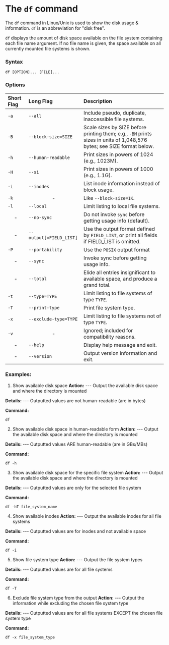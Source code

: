 # The `df` command
The `df` command in Linux/Unix is used to show the disk usage & information.
`df` is an abbreviation for "disk free".

`df` displays the amount of disk space available on the file system containing each file name argument. If no file name is given, the space available on all currently mounted file systems is shown.

### Syntax
```
df [OPTION]... [FILE]...
```

### Options
|**Short Flag**|**Long Flag**|**Description**|
|:--|:--|:--|
|`-a`|`--all`|Include pseudo, duplicate, inaccessible file systems.|
|`-B`|`--block-size=SIZE`|Scale sizes by SIZE before printing them; e.g., `-BM` prints sizes in units of 1,048,576 bytes; see SIZE format below.|
|`-h`|`--human-readable`|Print sizes in powers of 1024 (e.g., 1023M).|
|`-H`|`--si`|Print sizes in powers of 1000 (e.g., 1.1G).|
|`-i`|`--inodes`|List inode information instead of block usage.|
|`-k`|<center>-</center>|Like `--block-size=1K`.|
|`-l`|`--local`|Limit listing to local file systems.|
|<center>-</center>|`--no-sync`|Do not invoke `sync` before getting usage info (default).|
|<center>-</center>|`--output[=FIELD_LIST]`|Use the output format defined by `FIELD_LIST`, or print all fields if FIELD_LIST is omitted.|
|`-P`|`--portability`|Use the `POSIX` output format|
|<center>-</center>|`--sync`|Invoke sync before getting usage info.|
|<center>-</center>|`--total`|Elide all entries insignificant to available space, and produce a grand total.|
|`-t`|`--type=TYPE`|Limit listing to file systems of type `TYPE`.|
|`-T`|`--print-type`|Print file system type.|
|`-x`|`--exclude-type=TYPE`|Limit listing to file systems not of type `TYPE`.|
|`-v`|<center>-</center>|Ignored; included for compatibility reasons.|
|<center>-</center>|`--help`|Display help message and exit.|
|<center>-</center>|`--version`|Output version information and exit.|

### Examples:
1. Show available disk space
**Action:**
--- Output the available disk space and where the directory is mounted

**Details:**
--- Outputted values are not human-readable (are in bytes)

**Command:**
```
df
```

2. Show available disk space in human-readable form
**Action:**
--- Output the available disk space and where the directory is mounted

**Details:**
--- Outputted values ARE human-readable (are in GBs/MBs)

**Command:**
```
df -h
```

3. Show available disk space for the specific file system
**Action:**
--- Output the available disk space and where the directory is mounted

**Details:**
--- Outputted values are only for the selected file system

**Command:**
```
df -hT file_system_name
```

4. Show available inodes
**Action:**
--- Output the available inodes for all file systems

**Details:**
--- Outputted values are for inodes and not available space

**Command:**
```
df -i
```

5. Show file system type
**Action:**
--- Output the file system types

**Details:**
--- Outputted values are for all file systems

**Command:**
```
df -T
```

6. Exclude file system type from the output
**Action:**
--- Output the information while excluding the chosen file system type

**Details:**
--- Outputted values are for all file systems EXCEPT the chosen file system type

**Command:**
```
df -x file_system_type
```
